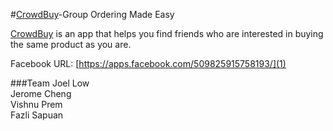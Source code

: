 #[CrowdBuy](1)-Group Ordering Made Easy

[CrowdBuy](1) is an app that helps you find friends who are interested in buying the same product as you are.

Facebook URL: [https://apps.facebook.com/509825915758193/](1)

[id]: https://apps.facebook.com/509825915758193/

###Team
Joel Low  
Jerome Cheng  
Vishnu Prem  
Fazli Sapuan  